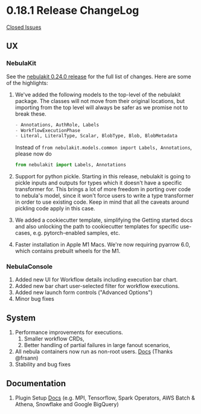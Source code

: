 # 0.18.1 Release ChangeLog

[Closed Issues](https://github.com/nebulaclouds/nebula/issues?q=is%3Aissue+milestone%3A0.18.1+is%3Aclosed)

## UX

### NebulaKit
See the [nebulakit 0.24.0 release](https://github.com/nebulaclouds/nebulakit/releases/tag/v0.24.0) for the full list of changes. Here are some of the highlights:

1. We've added the following models to the top-level of the nebulakit package. The classes will not move from their original locations, but importing from the top level will always be safer as we promise not to break these.
    ```python
   - Annotations, AuthRole, Labels
   - WorkflowExecutionPhase
   - Literal, LiteralType, Scalar, BlobType, Blob, BlobMetadata
   ```

   Instead of `from nebulakit.models.common import Labels, Annotations`, please now do
   ```python
   from nebulakit import Labels, Annotations
   ```
2. Support for python pickle. Starting in this release, nebulakit is going to pickle inputs and outputs for types which it doesn't have a specific transformer for. This brings a lot of more freedom in porting over code to nebula's model, since it won't force users to write a type transformer in order to use existing code. Keep in mind that all the caveats around pickling code apply in this case.
4. We added a cookiecutter template, simplifying the Getting started docs and also unlocking the path to cookiecutter templates for specific use-cases, e.g. pytorch-enabled samples, etc.
5. Faster installation in Apple M1 Macs. We're now requiring pyarrow 6.0, which contains prebuilt wheels for the M1.

### NebulaConsole
1. Added new UI for Workflow details including execution bar chart.
2. Added new bar chart user-selected filter for workflow executions.
3. Added new launch form controls ("Advanced Options")
4. Minor bug fixes

## System
1. Performance improvements for executions.
    1. Smaller workflow CRDs,
    2. Better handling of partial failures in large fanout scenarios,
3. All nebula containers now run as non-root users. [Docs](https://docs.nebula.org/en/latest/deployment/security/security.html) (Thanks @frsann)
4. Stability and bug fixes

## Documentation 
1. Plugin Setup [Docs](https://docs.nebula.org/en/latest/deployment/plugin_setup/index.html) (e.g. MPI, Tensorflow, Spark Operators, AWS Batch & Athena, Snowflake and Google BigQuery) 
